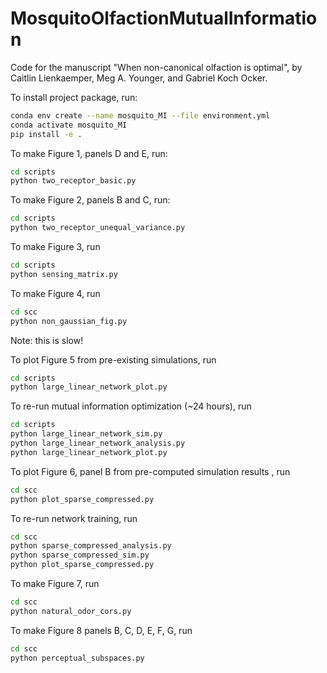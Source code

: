 # MosquitoOlfactionMutualInformation

Code for the manuscript "When non-canonical olfaction is optimal", by Caitlin Lienkaemper, Meg A. Younger, and Gabriel Koch Ocker. 

To install project package, run:

```bash
conda env create --name mosquito_MI --file environment.yml
conda activate mosquito_MI
pip install -e .
```

To make Figure 1, panels D and E, run:

```bash
cd scripts 
python two_receptor_basic.py
```

To make Figure 2, panels B and C, run:

```bash
cd scripts 
python two_receptor_unequal_variance.py
```


To make Figure 3, run 

```bash
cd scripts 
python sensing_matrix.py
```

To make Figure 4, run 

```bash
cd scc
python non_gaussian_fig.py
```

Note: this is slow! 

To plot Figure 5 from pre-existing simulations, run 


```bash
cd scripts 
python large_linear_network_plot.py
```

To re-run mutual information optimization (~24 hours), run 

```bash
cd scripts 
python large_linear_network_sim.py
python large_linear_network_analysis.py
python large_linear_network_plot.py
```

To plot Figure 6, panel B from pre-computed simulation results , run 

```bash
cd scc
python plot_sparse_compressed.py
```


To re-run network training, run 

```bash
cd scc
python sparse_compressed_analysis.py
python sparse_compressed_sim.py
python plot_sparse_compressed.py
```
To make Figure 7, run

```bash
cd scc
python natural_odor_cors.py
```

To make Figure 8 panels B, C, D, E, F, G, run 

```bash
cd scc
python perceptual_subspaces.py
```